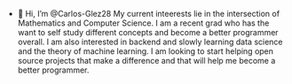 - 👋 Hi, I’m @Carlos-Glez28
My current inteerests lie in the intersection of Mathematics and Computer Science. I am a recent grad who has the want to self study different concepts and become a better programmer overall.
I am also interested in backend and slowly learning data science and the theory of machine learning. I am looking to start helping open source projects that make a difference and that will help me become a better programmer.

<!---
Carlos-Glez28/Carlos-Glez28 is a ✨ special ✨ repository because its `README.md` (this file) appears on your GitHub profile.
You can click the Preview link to take a look at your changes.
--->
